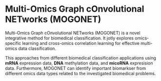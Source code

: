 # Multi-Omics Graph cOnvolutional NETworks (MOGONET)

Multi-Omics Graph cOnvolutional NETworks (MOGONET) is a novel integrative method for biomedical classification. It jotly explores omics-specific learning and cross-omics correlation learning for effective multi-omics data classification.

This approaches from different biomedical classification applications using **mRNA** expression data, **DNA** methylation data, and **micoRNA** expresision data. Furthermore, MOGONET can identify important biomarkser from different omics data types related to the investigated biomedical problems.


